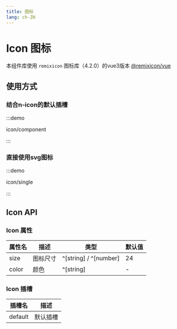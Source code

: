 ```yaml
---
title: 图标
lang: ch-ZH
---
```


# Icon 图标

本组件库使用 `remixicon` 图标库（4.2.0）的vue3版本 [@remixicon/vue](https://github.com/Remix-Design/RemixIcon/tree/v4.2.0?tab=readme-ov-file#vue-3)

## 使用方式

### 结合n-icon的默认插槽

:::demo

icon/component

:::

### 直接使用svg图标

:::demo

icon/single

:::

## Icon API

### Icon 属性

| 属性名                | 描述                   | 类型                                 | 默认值   |
| -------------------- | ---------------------- | ------------------------------------ | ------- |
| size                 | 图标尺寸                | ^[string] / ^[number]                | 24       |
| color                | 颜色                    | ^[string]                            | -       |

### Icon 插槽

| 插槽名  | 描述              |
| ------ | ----------------- |
| default| 默认插槽           |
